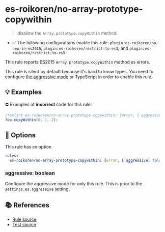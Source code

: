 # es-roikoren/no-array-prototype-copywithin
> disallow the `Array.prototype.copyWithin` method.

- ✅ The following configurations enable this rule: `plugin:es-roikoren/no-new-in-es2015`, `plugin:es-roikoren/restrict-to-es3`, and `plugin:es-roikoren/restrict-to-es5`

This rule reports ES2015 `Array.prototype.copyWithin` method as errors.

This rule is silent by default because it's hard to know types. You need to configure [the aggressive mode](../#the-aggressive-mode) or TypeScript in order to enable this rule.

## 💡 Examples

⛔ Examples of **incorrect** code for this rule:

```js
/*eslint es-roikoren/no-array-prototype-copywithin: [error, { aggressive: true }] */
foo.copyWithin(0, 1, 2);
```

## 🔧 Options

This rule has an option.

```yml
rules:
  es-roikoren/no-array-prototype-copywithin: [error, { aggressive: false }]
```

### aggressive: boolean

Configure the aggressive mode for only this rule.
This is prior to the `settings.es.aggressive` setting.

## 📚 References

- [Rule source](https://github.com/roikoren755/eslint-plugin-es/blob/v2.0.5/src/rules/no-array-prototype-copywithin.ts)
- [Test source](https://github.com/roikoren755/eslint-plugin-es/blob/v2.0.5/tests/src/rules/no-array-prototype-copywithin.ts)
